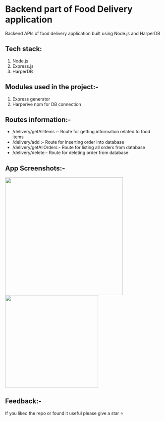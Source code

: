 # Backend part of Food Delivery application
Backend APIs of food delivery application built using Node.js and HarperDB

## Tech stack:
1. Node.js
2. Express.js
3. HarperDB

## Modules used in the project:-
1. Express generator
2. Harperive npm for DB connection

## Routes information:-
 -  /delivery/getAllItems :- Route for getting information related to food items
 -  /delivery/add :- Route for inserting order into database
 -  /delivery/getAllOrders:- Route for listing all orders from database
 -  /delivery/delete:- Route for deleting order from database

## App Screenshots:-
<p>
  <img src="https://res.cloudinary.com/dk22rcdch/image/upload/v1624987686/Hackathonmedia/Screenshot_2021-06-29_at_10.57.28_PM_oihdyn.png" width=380/>
  <img src="https://res.cloudinary.com/dk22rcdch/image/upload/v1624987686/Hackathonmedia/Screenshot_2021-06-29_at_10.57.40_PM_wf0hdn.png" width=300/>
</p>

## Feedback:-
If you liked the repo or found it useful please give a star ⭐️ 

